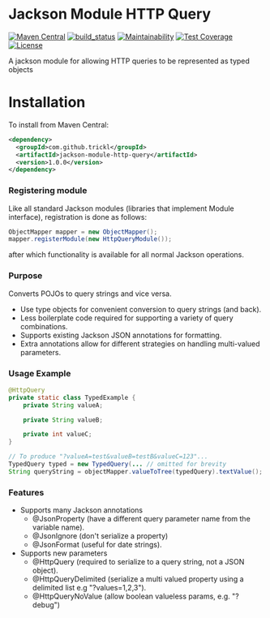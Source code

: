# Jackson Module HTTP Query
[![Maven Central](https://maven-badges.herokuapp.com/maven-central/com.github.trickl/jackson-module-http-query/badge.svg)](https://maven-badges.herokuapp.com/maven-central/com.github.trickl/jackson-module-http-query)
[![build_status](https://travis-ci.com/trickl/jackson-module-http-query.svg?branch=master)](https://travis-ci.com/trickl/jackson-module-http-query)
[![Maintainability](https://api.codeclimate.com/v1/badges/b9266f5831a34c760b3a/maintainability)](https://codeclimate.com/github/trickl/jackson-module-http-query/maintainability)
[![Test Coverage](https://api.codeclimate.com/v1/badges/b9266f5831a34c760b3a/test_coverage)](https://codeclimate.com/github/trickl/jackson-module-http-query/test_coverage)
[![License](https://img.shields.io/badge/License-Apache%202.0-blue.svg)](https://opensource.org/licenses/Apache-2.0)

A jackson module for allowing HTTP queries to be represented as typed objects

Installation
============

To install from Maven Central:

```xml
<dependency>
  <groupId>com.github.trickl</groupId>
  <artifactId>jackson-module-http-query</artifactId>
  <version>1.0.0</version>
</dependency>
```
### Registering module

Like all standard Jackson modules (libraries that implement Module interface), registration is done as follows:

```java
ObjectMapper mapper = new ObjectMapper();
mapper.registerModule(new HttpQueryModule());
```

after which functionality is available for all normal Jackson operations.

### Purpose

Converts POJOs to query strings and vice versa. 

* Use type objects for convenient conversion to query strings (and back).
* Less boilerplate code required for supporting a variety of query combinations.
* Supports existing Jackson JSON annotations for formatting.
* Extra annotations allow for different strategies on handling multi-valued parameters.

### Usage Example

```java
@HttpQuery
private static class TypedExample {
    private String valueA;

    private String valueB;

    private int valueC;
}

// To produce "?valueA=test&valueB=testB&valueC=123"...
TypedQuery typed = new TypedQuery(... // omitted for brevity
String queryString = objectMapper.valueToTree(typedQuery).textValue();
```

### Features

* Supports many Jackson annotations
  - @JsonProperty (have a different query parameter name from the variable name).
  - @JsonIgnore (don't serialize a property)
  - @JsonFormat (useful for date strings).
* Supports new parameters
  - @HttpQuery (required to serialize to a query string, not a JSON object).
  - @HttpQueryDelimited (serialize a multi valued property using a delimited list e.g "?values=1,2,3").
  - @HttpQueryNoValue (allow boolean valueless params, e.g. "?debug")
